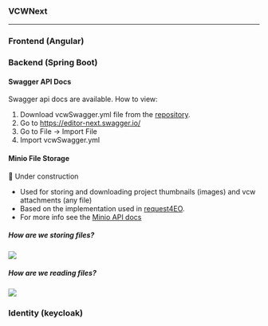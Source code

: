 ### VCWNext
---

### Frontend (Angular)

### Backend (Spring Boot)

#### Swagger API Docs

Swagger api docs are available. How to view:
1. Download vcwSwagger.yml  file from the [repository](/packages/backend/docs/vcwSwagger.yml).
2. Go to https://editor-next.swagger.io/
3. Go to File -> Import File
4. Import vcwSwagger.yml

#### Minio File Storage
🚧 Under construction

- Used for storing and downloading project thumbnails (images) and vcw attachments (any file)
- Based on the implementation used in [request4EO](https://stash.elecnor-deimos.com/projects/GSC4EO/repos/request4eo/browse/backend/src/main/java/pt/com/deimos/requestapi/). 
- For more info see the [Minio API docs](https://min.io/docs/minio/linux/developers/java/API.html)
##### How are we storing files?

  [![](https://mermaid.ink/img/pako:eNpdkcFqwzAMhl_F-NRCy-45DEbSWwfdAush6UGxlcRtbGe2sjFK3312HEaYDpb4_h8hyXcurESe8Xaw36IHR-z4XhsW4qU6Y-MVIWut0xeW6Gg9bU7hYQ4_J_S0TVw21Yw7h758O7I64AIIGvC4vSSPVkbZavMaE2vVgLOrJOug-zP5qekcjD3zo1Omq1JiDYgbGrmYYuTV3EJYQ2hoJRRJGIH6FT1UJ2evKOjpIz8z28RykUPfZWW23z_HDWNeBkhKEQibPEZhXiPhPGIPX__5Yc3DbVZNVpTvuEanQcnwAffoqTn1qLHmWSgluFvNa_MIPpjIlj9G8IzchDs-jRIICwXhVppnLQweH79jLZAM?type=png)](https://mermaid-js.github.io/mermaid-live-editor/edit#pako:eNpdkcFqwzAMhl_F-NRCy-45DEbSWwfdAush6UGxlcRtbGe2sjFK3312HEaYDpb4_h8hyXcurESe8Xaw36IHR-z4XhsW4qU6Y-MVIWut0xeW6Gg9bU7hYQ4_J_S0TVw21Yw7h758O7I64AIIGvC4vSSPVkbZavMaE2vVgLOrJOug-zP5qekcjD3zo1Omq1JiDYgbGrmYYuTV3EJYQ2hoJRRJGIH6FT1UJ2evKOjpIz8z28RykUPfZWW23z_HDWNeBkhKEQibPEZhXiPhPGIPX__5Yc3DbVZNVpTvuEanQcnwAffoqTn1qLHmWSgluFvNa_MIPpjIlj9G8IzchDs-jRIICwXhVppnLQweH79jLZAM)

##### How are we reading files?

[![](https://mermaid.ink/img/pako:eNplUk1vwjAM_StRTiCBdu8Bia1oF5DYkMah5ZA2bpvRJl3iCE3Af5-TMIa0HPLh9-znPPnMayOBZ7zUTW9OdScssvV7qRmtZbGHyimEA0uBFnDyCsgsfHlwOL3R2Hy-CFg4Kq96meLOV60VY8fcaJVui3SwStRH0PKQSGHlRaN6YKPA7iG6KrbWfEKNTx8ve2aqcH2Ao9D5OezUjxuNdnD9g1t_9qMUCAQ2YEHXwEqC0bAoVhuNoPGWQf2ki6yKydY4bKnk7m0dU3KBohIOpjf1QWlliskmHKlYYO3QWNHeSbE9MoYFv_5_JFomq1_R-FwlH33IIjeTTnQlAnki5_FxIYYGG_4nzUn3RkjmbX9JSQ99hmIE_JUmnQQnuXujiwtzZMPdS5JY8hkfwA5CSZqQc0grOXYwQMkzukphjyVNzpV4wqPZfeuaZ2g9zHgyP1eCRmDgWSN6R1GQimzapJGLk3f9AW2Myv0?type=png)](https://mermaid-js.github.io/mermaid-live-editor/edit#pako:eNplUk1vwjAM_StRTiCBdu8Bia1oF5DYkMah5ZA2bpvRJl3iCE3Af5-TMIa0HPLh9-znPPnMayOBZ7zUTW9OdScssvV7qRmtZbGHyimEA0uBFnDyCsgsfHlwOL3R2Hy-CFg4Kq96meLOV60VY8fcaJVui3SwStRH0PKQSGHlRaN6YKPA7iG6KrbWfEKNTx8ve2aqcH2Ao9D5OezUjxuNdnD9g1t_9qMUCAQ2YEHXwEqC0bAoVhuNoPGWQf2ki6yKydY4bKnk7m0dU3KBohIOpjf1QWlliskmHKlYYO3QWNHeSbE9MoYFv_5_JFomq1_R-FwlH33IIjeTTnQlAnki5_FxIYYGG_4nzUn3RkjmbX9JSQ99hmIE_JUmnQQnuXujiwtzZMPdS5JY8hkfwA5CSZqQc0grOXYwQMkzukphjyVNzpV4wqPZfeuaZ2g9zHgyP1eCRmDgWSN6R1GQimzapJGLk3f9AW2Myv0)

### Identity (keycloak)
